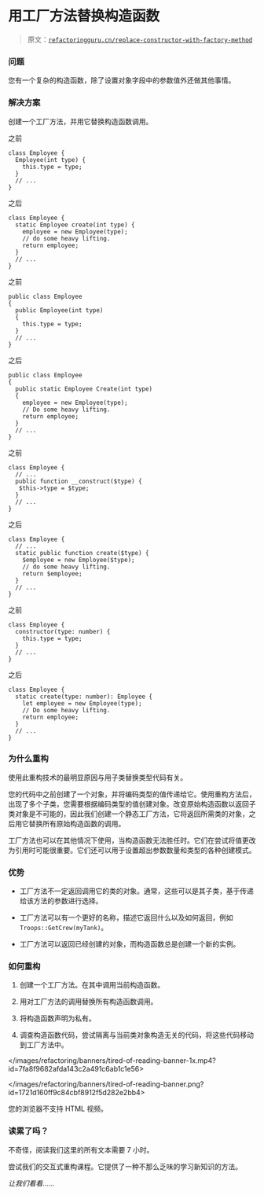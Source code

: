 # 用工厂方法替换构造函数

> 原文：[`refactoringguru.cn/replace-constructor-with-factory-method`](https://refactoringguru.cn/replace-constructor-with-factory-method)

### 问题

您有一个复杂的构造函数，除了设置对象字段中的参数值外还做其他事情。

### 解决方案

创建一个工厂方法，并用它替换构造函数调用。

之前

```
class Employee {
  Employee(int type) {
    this.type = type;
  }
  // ...
}
```

之后

```
class Employee {
  static Employee create(int type) {
    employee = new Employee(type);
    // do some heavy lifting.
    return employee;
  }
  // ...
}
```

之前

```
public class Employee 
{
  public Employee(int type) 
  {
    this.type = type;
  }
  // ...
}
```

之后

```
public class Employee
{
  public static Employee Create(int type)
  {
    employee = new Employee(type);
    // Do some heavy lifting.
    return employee;
  }
  // ...
}
```

之前

```
class Employee {
  // ...
  public function __construct($type) {
   $this->type = $type;
  }
  // ...
}
```

之后

```
class Employee {
  // ...
  static public function create($type) {
    $employee = new Employee($type);
    // do some heavy lifting.
    return $employee;
  }
  // ...
}
```

之前

```
class Employee {
  constructor(type: number) {
    this.type = type;
  }
  // ...
}
```

之后

```
class Employee {
  static create(type: number): Employee {
    let employee = new Employee(type);
    // Do some heavy lifting.
    return employee;
  }
  // ...
}
```

### 为什么重构

使用此重构技术的最明显原因与用子类替换类型代码有关。

您的代码中之前创建了一个对象，并将编码类型的值传递给它。使用重构方法后，出现了多个子类，您需要根据编码类型的值创建对象。改变原始构造函数以返回子类对象是不可能的，因此我们创建一个静态工厂方法，它将返回所需类的对象，之后用它替换所有原始构造函数的调用。

工厂方法也可以在其他情况下使用，当构造函数无法胜任时。它们在尝试将值更改为引用时可能很重要。它们还可以用于设置超出参数数量和类型的各种创建模式。

### 优势

+   工厂方法不一定返回调用它的类的对象。通常，这些可以是其子类，基于传递给该方法的参数进行选择。

+   工厂方法可以有一个更好的名称，描述它返回什么以及如何返回，例如`Troops::GetCrew(myTank)`。

+   工厂方法可以返回已经创建的对象，而构造函数总是创建一个新的实例。

### 如何重构

1.  创建一个工厂方法。在其中调用当前构造函数。

1.  用对工厂方法的调用替换所有构造函数调用。

1.  将构造函数声明为私有。

1.  调查构造函数代码，尝试隔离与当前类对象构造无关的代码，将这些代码移动到工厂方法中。

</images/refactoring/banners/tired-of-reading-banner-1x.mp4?id=7fa8f9682afda143c2a491c6ab1c1e56>

</images/refactoring/banners/tired-of-reading-banner.png?id=1721d160ff9c84cbf8912f5d282e2bb4>

您的浏览器不支持 HTML 视频。

### 读累了吗？

不奇怪，阅读我们这里的所有文本需要 7 小时。

尝试我们的交互式重构课程。它提供了一种不那么乏味的学习新知识的方法。

*让我们看看……*
